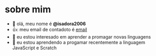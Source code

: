 # sobre mim

- 👋 olá, meu nome é **@isadora2006**
- 👍: meu email de contadoto é [email](isadora.rossetto.silva@escola.pr.gov.br)
- 👀 eu estou interesado em aprender a promagar novas linguagens 
- 🌱 eu estou aprendendo a progamar recentemente a linguagem JavaScript e Scratch


<!---
isadora2006/isadora2006 is a ✨ special ✨ repository because its `README.md` (this file) appears on your GitHub profile.
You can click the Preview link to take a look at your changes.
--->
